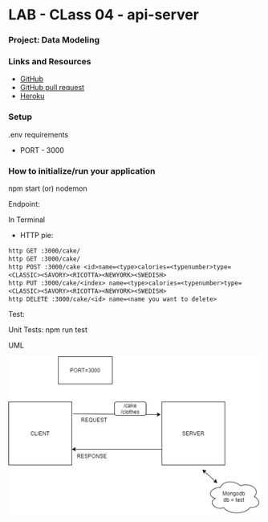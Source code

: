 # LAB - CLass 04 - api-server

### Project: Data Modeling

### Links and Resources

+ [GitHub](https://github.com/stacyburris/api-server)
+ [GitHub pull request](https://github.com/stacyburris/api-server/pull/1)
+ [Heroku](https://stacyburris-api-server.herokuapp.com/)

### Setup

.env requirements

+ PORT - 3000

### How to initialize/run your application
npm start (or) nodemon

Endpoint:

In Terminal
+ HTTP pie:
```
http GET :3000/cake/
http GET :3000/cake/
http POST :3000/cake <id>name=<type>calories=<typenumber>type=<CLASSIC><SAVORY><RICOTTA><NEWYORK><SWEDISH>
http PUT :3000/cake/<index> name=<type>calories=<typenumber>type=<CLASSIC><SAVORY><RICOTTA><NEWYORK><SWEDISH>
http DELETE :3000/cake/<id> name=<name you want to delete>
```

Test:

Unit Tests: npm run test

UML

![UML API server](assets/UML-04.png)


